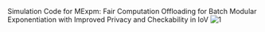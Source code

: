 Simulation Code for MExpm: Fair Computation Offloading for Batch Modular Exponentiation with Improved Privacy and Checkability in IoV
![1](https://github.com/YinDFY/MExpm/assets/127073326/f24659f1-de76-4b86-bbec-5cf6a55c9332)
